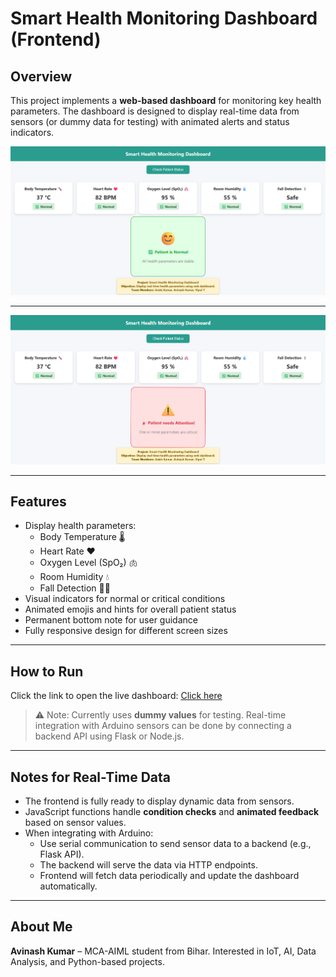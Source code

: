 # Smart Health Monitoring Dashboard (Frontend)

## Overview
This project implements a **web-based dashboard** for monitoring key health parameters. The dashboard is designed to display real-time data from sensors (or dummy data for testing) with animated alerts and status indicators.

![Dashboard Preview](images/dashboard_preview1.png)

---
![Dashboard Preview](images/dashboard_preview2.png)<!-- Replace with your actual image path -->

---

## Features
- Display health parameters:
  - Body Temperature 🌡️
  - Heart Rate ❤️
  - Oxygen Level (SpO₂) 🫁
  - Room Humidity 💧
  - Fall Detection 🧍‍♂️
- Visual indicators for normal or critical conditions
- Animated emojis and hints for overall patient status
- Permanent bottom note for user guidance
- Fully responsive design for different screen sizes

---

## How to Run
Click the link to open the live dashboard: [Click here](https://avinash-prajapat.github.io/Smart-Health-Monitoring-IoT-Project/)

> ⚠️ Note: Currently uses **dummy values** for testing. Real-time integration with Arduino sensors can be done by connecting a backend API using Flask or Node.js.  

---

## Notes for Real-Time Data
- The frontend is fully ready to display dynamic data from sensors.  
- JavaScript functions handle **condition checks** and **animated feedback** based on sensor values.  
- When integrating with Arduino:
  - Use serial communication to send sensor data to a backend (e.g., Flask API).  
  - The backend will serve the data via HTTP endpoints.  
  - Frontend will fetch data periodically and update the dashboard automatically.  

---

## About Me
**Avinash Kumar** 
– MCA-AIML student from Bihar. Interested in IoT, AI, Data Analysis, and Python-based projects.
